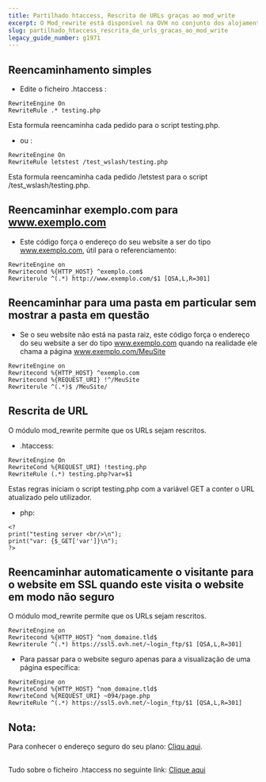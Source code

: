 ```yaml
---
title: Partilhado htaccess, Rescrita de URLs graças ao mod_write
excerpt: O Mod_rewrite está disponível na OVH no conjunto dos alojamentos partilhados (exceto 20gp)
slug: partilhado_htaccess_rescrita_de_urls_gracas_ao_mod_write
legacy_guide_number: g1971
---
```



## Reencaminhamento simples

- Edite o ficheiro .htaccess :


```
RewriteEngine On
RewriteRule .* testing.php
```



Esta formula reencaminha cada pedido para o script testing.php.


- ou :


```
RewriteEngine On
RewriteRule letstest /test_wslash/testing.php
```



Esta formula reencaminha cada pedido /letstest para o script /test_wslash/testing.php.


## Reencaminhar exemplo.com para www.exemplo.com

- Este código força o endereço do seu website a ser do tipo www.exemplo.com, útil para o referenciamento:


```
RewriteEngine on
Rewritecond %{HTTP_HOST} ^exemplo.com$
Rewriterule ^(.*) http://www.exemplo.com/$1 [QSA,L,R=301]
```





## Reencaminhar para uma pasta em particular sem mostrar a pasta em questão

- Se o seu website não está na pasta raiz, este código força o endereço do seu website a ser do tipo www.exemplo.com quando na realidade ele chama a página www.exemplo.com/MeuSite


```
RewriteEngine on
Rewritecond %{HTTP_HOST} ^exemplo.com
Rewritecond %{REQUEST_URI} !^/MeuSite
Rewriterule ^(.*)$ /MeuSite/
```





## Rescrita de URL
O módulo mod_rewrite permite que os URLs sejam rescritos.


- .htaccess:


```
RewriteEngine On
RewriteCond %{REQUEST_URI} !testing.php
RewriteRule (.*) testing.php?var=$1
```



Estas regras iniciam o script testing.php com a variável GET a conter o URL atualizado pelo utilizador.


- php:


```
<?
print("testing server <br/>\n");
print("var: {$_GET['var']}\n");
?>
```





## Reencaminhar automaticamente o visitante para o website em SSL quando este visita o website em modo não seguro
O módulo mod_rewrite permite que os URLs sejam rescritos.


```
RewriteEngine on
Rewritecond %{HTTP_HOST} ^nom_domaine.tld$
Rewriterule ^(.*) https://ssl5.ovh.net/~login_ftp/$1 [QSA,L,R=301]
```



- Para passar para o website seguro apenas para a visualização de uma página específica:


```
RewriteEngine on
RewriteCond %{HTTP_HOST} ^nom_domaine.tld$
RewriteCond %{REQUEST_URI} ~094/page.php
RewriteRule ^(.*) https://ssl5.ovh.net/~login_ftp/$1 [QSA,L,R=301]
```




## Nota:
Para conhecer o endereço seguro do seu plano: [Cliqu aqui](https://www.ovh.com/fr/g1594.mutualise_informations_sur_les_differents_types_de_certificat_ssl_chez_ovh).


## 
Tudo sobre o ficheiro .htaccess no seguinte link: [Clique aqui](https://www.ovh.com/fr/g1967.mutualise_tout_sur_le_fichier_htaccess)

